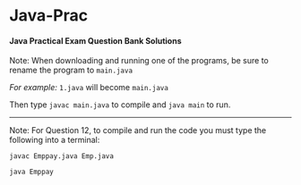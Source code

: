 # Java-Prac

#### Java Practical Exam Question Bank Solutions

Note: When downloading and running one of the programs, be sure to rename the program to `main.java`

_For example:_ `1.java` will become `main.java`

Then type `javac main.java` to compile and `java main` to run.

---
Note: For Question 12, to compile and run the code you must type the following into a terminal:

`javac Emppay.java Emp.java`

`java Emppay`
